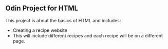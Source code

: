 ## Odin Project for HTML
This project is about the basics of HTML and includes:
* Creating a recipe website
* This will include different recipes and each recipe will be on a different page.
 